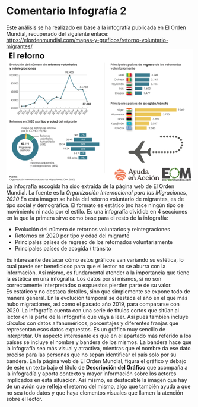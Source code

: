 # Comentario Infografía 2
Este análisis se ha realizado en base a la infografía publicada en El Orden Mundial, recuperado del siguiente enlace:  https://elordenmundial.com/mapas-y-graficos/retorno-voluntario-migrantes/
<img src="img/retorno-migrantes.png-2.webp">
La infografía escogida ha sido extraída de la página web de El Orden Mundial. La fuente es la *Organización Internacional para las Migraciones, 2020*
En esta imagen se habla del retorno voluntario de migrantes, es de tipo social y demográfica. El formato es estático (no hace ningún tipo de movimiento ni nada por el estilo.
Es una infografía dividida en 4 secciones en la que la primera sirve como base para el resto de la infografía:
+ Evolución del número de retornos voluntarios y reintegraciones
+ Retornos en 2020 por tipo y edad del migrante 
+ Principales países de regreso de los retornados voluntariamente 
+ Principales países de acogida / tránsito

Es interesante destacar cómo estos gráficos van variando su estética, lo cual puede ser beneficioso para que el lector no se aburra con la información. Así mismo, es fundamental atender a la importancia que tiene la estética en una infografía. Los datos por sí mismos, si no son correctamente interpretados o expuestos pierden parte de su valor.  
Es estático y no destaca detalles, sino que simplemente se expone todo de manera general. 
En la evolución temporal se destaca el año en el que más hubo migraciones, así como el pasado año 2019, para compararse con 2020.
La infografía cuenta con una serie de titulos cortos que sitúan al lector en la parte de la infografía que vaya a leer. 
Así pues también incluye círculos con datos alfanuméricos, porcentajes y diferentes franjas que representan esos datos expuestos. 
Es un gráfico muy sencillo de interpretar. Un aspecto interesante es que en el apartado más referido a los países se incluye el nombre y bandera de los mismos. La bandera hace que la infografía sea más visual y atractiva, mientras que el nombre da ese dato preciso para las personas que no sepan identificar el país solo por su bandera. 
En la página web de El Orden Mundial, figura el gráfico y debajo de este un texto bajo el título de **Descripción del Gráfico** que acompaña a la infogradía y aporta contexto y mayor información sobre los actores implicados en esta situación. 
Así mismo, es destacable la imagen que hay de un avión que refleja el retorno del mismo, algo que también ayuda a que no sea todo datos y que haya elementos visuales que llamen la atención sobre el lector. 
